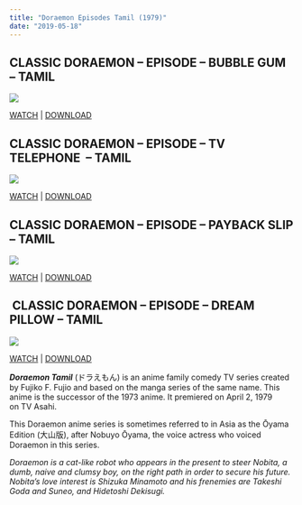 ```yaml
---
title: "Doraemon Episodes Tamil (1979)"
date: "2019-05-18"
---
```


## CLASSIC DORAEMON – EPISODE – BUBBLE GUM  – TAMIL

[![](https://2.bp.blogspot.com/-YY5rlhI3euM/W8m5MN9QOMI/AAAAAAAAARQ/s6mXsQ59pBshvtOJTvKDEZGK_YksyEEYgCLcBGAs/s280/DORAEMON{8cd00c2b6371b4e82b2136421417e8ecb96b705ea6eb9720573582fbfe11734e}2BEP{8cd00c2b6371b4e82b2136421417e8ecb96b705ea6eb9720573582fbfe11734e}2B4.JPG)](https://2.bp.blogspot.com/-YY5rlhI3euM/W8m5MN9QOMI/AAAAAAAAARQ/s6mXsQ59pBshvtOJTvKDEZGK_YksyEEYgCLcBGAs/s1600/DORAEMON{8cd00c2b6371b4e82b2136421417e8ecb96b705ea6eb9720573582fbfe11734e}2BEP{8cd00c2b6371b4e82b2136421417e8ecb96b705ea6eb9720573582fbfe11734e}2B4.JPG)

[WATCH](http://destyy.com/wZnbOa) | [DOWNLOAD](http://destyy.com/wZnbOa)

## CLASSIC DORAEMON – EPISODE – TV TELEPHONE  – TAMIL

[![](https://3.bp.blogspot.com/-jSDU6zdGb7k/W7IrQtErxhI/AAAAAAAAAG4/joszE2SIpHUVHD-j9KOnIFSZMjDi50dJQCLcBGAs/s280/doraemon{8cd00c2b6371b4e82b2136421417e8ecb96b705ea6eb9720573582fbfe11734e}2Bep3.JPG)](https://3.bp.blogspot.com/-jSDU6zdGb7k/W7IrQtErxhI/AAAAAAAAAG4/joszE2SIpHUVHD-j9KOnIFSZMjDi50dJQCLcBGAs/s1600/doraemon{8cd00c2b6371b4e82b2136421417e8ecb96b705ea6eb9720573582fbfe11734e}2Bep3.JPG)

[WATCH](http://festyy.com/wLL7Nd) | [DOWNLOAD](http://festyy.com/wLL7Nd)

## CLASSIC DORAEMON – EPISODE – PAYBACK SLIP – TAMIL

[![](https://3.bp.blogspot.com/-UsDeCkl6Mc4/W6dV-NzYi4I/AAAAAAAAAB4/eNMMoHBvHiMIdg4ZdbAY-gS2IwErnmBAgCLcBGAs/s280/dorae.JPG)](https://3.bp.blogspot.com/-UsDeCkl6Mc4/W6dV-NzYi4I/AAAAAAAAAB4/eNMMoHBvHiMIdg4ZdbAY-gS2IwErnmBAgCLcBGAs/s1600/dorae.JPG)

[WATCH](http://gestyy.com/wLmGTJ) | [DOWNLOAD](http://gestyy.com/wLmGTJ)

##  CLASSIC DORAEMON – EPISODE – DREAM PILLOW – TAMIL

[![](https://3.bp.blogspot.com/-6dZRBA-fEI4/W66KPZtv9SI/AAAAAAAAAFo/rcEe1nrSWv8gxqEuzFnu-CYN58IjG60xQCLcBGAs/s280/doraem.JPG)](https://3.bp.blogspot.com/-6dZRBA-fEI4/W66KPZtv9SI/AAAAAAAAAFo/rcEe1nrSWv8gxqEuzFnu-CYN58IjG60xQCLcBGAs/s1600/doraem.JPG)

  
[WATCH](http://festyy.com/wLmyo1) | [DOWNLOAD](http://festyy.com/wLmyo1)

_**Doraemon Tamil**_ (ドラえもん) is an anime family comedy TV series created by Fujiko F. Fujio and based on the manga series of the same name. This anime is the successor of the 1973 anime. It premiered on April 2, 1979 on TV Asahi.

This Doraemon anime series is sometimes referred to in Asia as the Ōyama Edition (大山版), after Nobuyo Ōyama, the voice actress who voiced Doraemon in this series.

_Doraemon is a cat-like robot who appears in the present to steer Nobita, a dumb, naive and clumsy boy, on the right path in order to secure his future. Nobita’s love interest is Shizuka Minamoto and his frenemies are Takeshi Goda and Suneo, and Hidetoshi Dekisugi._
